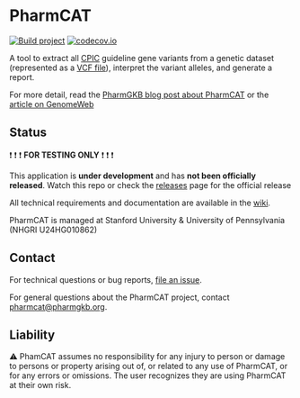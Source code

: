 # PharmCAT

[![Build project](https://github.com/PharmGKB/PharmCAT/actions/workflows/build.yml/badge.svg)](https://github.com/PharmGKB/PharmCAT/actions/workflows/build.yml)
[![codecov.io](https://codecov.io/github/PharmGKB/PharmCAT/coverage.svg?branch=main)](https://codecov.io/github/PharmGKB/PharmCAT?branch=main)

A tool to extract all [CPIC](https://cpicpgx.org) guideline gene variants from a genetic dataset (represented as a [VCF file](https://github.com/samtools/hts-specs#variant-calling-data-files)), interpret the variant alleles, and generate a report.

For more detail, read the [PharmGKB blog post about PharmCAT](http://pharmgkb.blogspot.com/2016/04/pharmacogenomics-clinical-annotation.html) or the [article on GenomeWeb](https://www.genomeweb.com/molecular-diagnostics/researchers-hope-pharmcat-tool-will-help-improve-clinical-implementation)

## Status

:exclamation: :exclamation: :exclamation: __FOR TESTING ONLY__ :exclamation: :exclamation: :exclamation:

This application is __under development__ and has __not been officially released__. Watch this repo or check the [releases](../../releases) page for the official release

All technical requirements and documentation are available in the [wiki](../../wiki).

PharmCAT is managed at Stanford University & University of Pennsylvania (NHGRI U24HG010862)


## Contact

For technical questions or bug reports, [file an issue](https://github.com/PharmGKB/PharmCAT/issues).

For general questions about the PharmCAT project, contact [pharmcat@pharmgkb.org](mailto:pharmcat@pharmgkb.org).


## Liability

:warning: PhamCAT assumes no responsibility for any injury to person or damage to persons or property arising out of, or related to any use of PharmCAT, or for any errors or omissions. The user recognizes they are using PharmCAT at their own risk.
